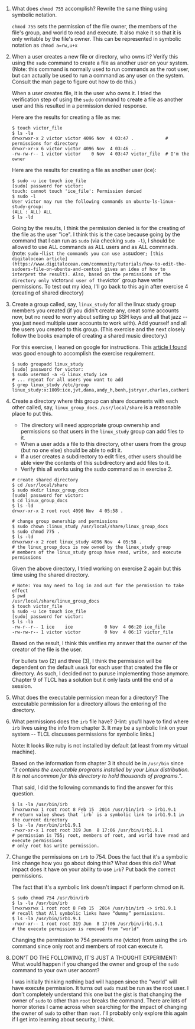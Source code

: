 1. What does `chmod 755` accomplish? Rewrite the same thing using symbolic notation.

    `chmod 755` sets the permission of the file owner, the members of the file's group, and world to read and execute. It also make it so that it is only writable by the file's owner. This can be represented in symbolic notation as `chmod a=rw,u+x`
    
2. When a user creates a new file or directory, who owns it? Verify this using the `sudo` command to create a file as another user on your system. (Note: this command is normally used to run commands as the root user, but can actually be used to run a command as any user on the system. Consult the man page to figure out how to do this.)

    When a user creates file, it is the user who owns it. I tried the verification step of using the `sudo` command to create a file as another user and this resulted in a permission denied response.
   
    Here are the results for creating a file as me:
    ```terminal
    $ touch victor_file
    $ ls -la
    drwxrwxr-x 2 victor victor 4096 Nov  4 03:47 .            # permissions for directory
    drwxr-xr-x 6 victor victor 4096 Nov  4 03:46 ..
    -rw-rw-r-- 1 victor victor    0 Nov  4 03:47 victor_file  # I'm the owner
    ```
   
    Here are the results for creating a file as another user (ice):
    ```terminal
    $ sudo -u ice touch ice_file
    [sudo] password for victor:
    touch: cannot touch 'ice_file': Permission denied
    $ sudo -l
    User victor may run the following commands on ubuntu-ls-linux-study-group:
    (ALL : ALL) ALL
    $ ls -ld
    
    ```
    
    Going by the results, I think the permission denied is for the creating of the file as the user "ice". I think this is the case because going by the command that I can run as `sudo` (via checking `sudo -l`), I should be allowed to use ALL commands as ALL users and as ALL commnads. (note: `sudo` -l` list the commands you can use as `sudoer`; [this digitalocean article](https://www.digitalocean.com/community/tutorials/how-to-edit-the-sudoers-file-on-ubuntu-and-centos) gives an idea of how to interpret the result). Also, based on the permissions of the directory only `victor` and user of the `victor` group have write permissions. To test out my idea, I'll go back to this agin after exercise 4 (creating of shared directory)
        
3. Create a group called, say, `linux_study` for all the linux study group members you created (if you didn't create any, creat some accounts now, but no need to worry about setting up SSH keys and all that jazz -- you just need multiple user accounts to work with). Add yourself and all the users you created to this group. (This exercise and the next closely follow the books example of creating a shared music directory.)

    For this exercise, I leaned on google for instructions. This [article I found](https://www.techrepublic.com/article/how-to-create-users-and-groups-in-linux-from-the-command-line/) was good enough to accomplish the exercise requirement.

    ```terminal
    $ sudo groupadd linux_study
    [sudo] password for victor:
    $ sudo usermod -a -G linux_study ice
    # ... repeat for all users you want to add
    $ grep linux_study /etc/group
    linux_study:x:1009:ice,jvt,dana,andy_h,benh,jstryer,charles,catherine,victor
    ```

4. Create a directory where this group can share documents with each other called, say, `linux_group_docs`. `/usr/local/share` is a reasonable place to put this.
    - The directory will need appropriate group ownership and permissions so that users in the `linux_study` group can add files to it.
    - When a user adds a file to this directory, other users from the group (but no one else) should be able to edit it.
    - If a user creates a subdirectory to edit files, other users should be able view the contents of this subdirectory and add files to it.
    - Verify this all works using the sudo command as in exercise 2.
   
    ```terminal
    # create shared directory
    $ cd /usr/local/share
    $ sudo mkdir linux_group_docs
    [sudo] password for victor:
    $ cd linux_group_docs
    $ ls -ld
    drwxr-xr-x 2 root root 4096 Nov  4 05:58 .
    
    # change group ownership and permissions
    $ sudo chown :linux_study /usr/local/share/linux_group_docs
    $ sudo chmod 775 .
    $ ls -ld
    drwxrwxr-x 2 root linux_study 4096 Nov  4 05:58 .
    # the linux_group_docs is now owned by the linux_study group
    # members of the linux_study group have read, write, and execute permissions
    ```
    
    Given the above directory, I tried working on exercise 2 again but this time using the shared directory.
    
    ```terminal
    # Note: You may need to log in and out for the permission to take effect
    $ pwd
    /usr/local/share/linux_group_docs
    $ touch victor_file
    $ sudo -u ice touch ice_file
    [sudo] password for victor:
    $ ls -la
    -rw-r--r-- 1 ice    ice            0 Nov  4 06:20 ice_file
    -rw-rw-r-- 1 victor victor         0 Nov  4 06:17 victor_file
    ```
    
    Based on the result, I think this verifies my answer that the owner of the creator of the file is the user.
    
    For bullets two (2) and three (3), I think the permission will be dependent on the default `umask` for each user that created the file or directory. As such, I decided not to puruse implementing those anymore. Chapter 9 of TLCL has a solution but it only lasts until the end of a session.
 
5. What does the executable permission mean for a directory?
    The executable permission for a directory allows the entering of the directory.
    
6. What permissions does the `irb` file have? (Hint: you'll have to find where `irb` lives using the info from chapter 3. It may be a symbolic link on your system -- TLCL discusses permissions for symbolic links.)

    Note: It looks like ruby is not installed by default (at least from my virtual machine).
    
    Based on the information form chapter 3 it should be in `/usr/bin` since _"it contains the executable programs installed by your Linux distribution. It is not uncommon for this directory to hold thousands of programs."_. 
    
    That said, I did the following commands to find the answer for this question.
    
    ```terminal
    $ ls -la /usr/bin/irb
    lrwxrwxrwx 1 root root 8 Feb 15  2014 /usr/bin/irb -> irb1.9.1
    # return value shows that `irb` is a symbolic link to irb1.9.1 in the current directory
    $ ls -la /usr/bin/irb1.9.1
    -rwxr-xr-x 1 root root 319 Jun  8 17:06 /usr/bin/irb1.9.1
    # permission is 755; root, members of root, and world have read and execute permissions
    # only root has write permission.
    ```
    
7. Change the permissions on `irb` to 754. Does the fact that it's a symbolic link change how you go about doing this? What does this do? What impact does it have on your ability to use `irb`? Put back the correct permissions.

    The fact that it's a symbolic link doesn't impact if perform chmod on it.
    
    ```terminal
    $ sudo chmod 754 /usr/bin/irb
    $ ls -la /usr/bin/irb
    lrwxrwxrwx 1 root root 8 Feb 15  2014 /usr/bin/irb -> irb1.9.1
    # recall that All symbolic links have “dummy” permissions.
    $ ls -la /usr/bin/irb1.9.1
    -rwxr-xr-- 1 root root 319 Jun  8 17:06 /usr/bin/irb1.9.1
    # the execute permission is removed from "world"
    ```
    
    Changing the permission to 754 prevents me (victor) from using the `irb` command since only root and members of root can execute it. 
    
8. DON'T DO THE FOLLOWING, IT'S JUST A THOUGHT EXPERIMENT: What would happen if you changed the owner and group of the `sudo` command to your own user accont?
    
    I was initially thinking nothing bad will happen since the "world" will have execute permission. It turns out `sudo` must be run as the root user. I don't completely understand this one but the gist is that changing the owner of `sudo` to other than `root` breaks the command. There are lots of horror stories I came across when searching for the impact of changing the owner of `sudo` to other than `root`. I'll probably only explore this again if I get into learning about security, I think.
    
    

